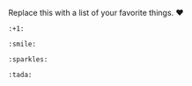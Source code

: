 Replace this with a list of your favorite things.
	:heart:
	
	:+1:
	
	:smile:
	
	:sparkles:
	
	:tada:
